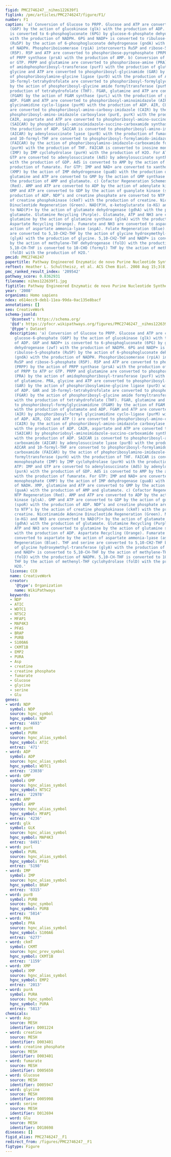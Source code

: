 ```yaml
---
figid: PMC2746247__nihms122639f1
figlink: /pmc/articles/PMC2746247/figure/F1/
number: F1
caption: 'a) Conversion of Glucose to PRPP. Glucose and ATP are converted to glucose-6-phosphate
  (G6P) by the action of glucokinase (glk) with the production of ADP. G6P and NADP+
  is converted to 6-phosphogluconate (6PG) by glucose-6-phosphate dehydrogenase (zwf)
  with the production of NADPH. 6PG and NADP+ is converted to ribulose-5-phosphate
  (Ru5P) by the action of 6-phosphogluconate dehydrogenase (gndA) with the production
  of NADPH. Phosphoriboisomerase (rpiA) interconverts Ru5P and ribose-5-phosphate
  (R5P). R5P and ATP are converted to phosphoribose-pyrophosphate (PRPP) by the action
  of PRPP synthase (prsA) with the production of AMP. b) Conversion of PRPP to ATP
  or GTP. PRPP and glutamine are converted to phosphoribose-amine (PRA) by the action
  of amidophosphoribosyl-transferase (purF) with the production of glutamine. PRA,
  glycine and ATP are converted to phosphoribosyl-glycinamide (GAR) by the action
  of phosphoribosylamine-glycine ligase (purD) with the production of ADP. GAR and
  10-formyl-tetrahydrofolate are converted to phosphoribosyl-formylglycinamide (FGAR)
  by the action of phosphoribosyl-glycine amide formyltransferase (purN) with the
  production of tetrahydrofolate (THF). FGAR, glutamine and ATP are converted to phosphoribosyl-formylglycinamidine
  (FGAM) by the action of FGAM synthase (purL) with the production of glutamate and
  ADP. FGAM and ATP are converted to phosphoribosyl-aminoimidazole (AIR) by phosphoribosyl-formyl
  glycinamidine cyclo-ligase (purM) with the production of ADP. AIR, CO2 and ATP ()
  are converted to phosphoribosyl-amino-carboxy-imidazole (CAIR) by the action of
  phosphoribosyl-amino-imidazole carboxylase (purE, purK) with the production of ADP.
  CAIR, aspartate and ATP are converted to phosphoribosyl-amino-succinocarboxamide-imidazole
  (SAICAR) by phosphoriobsyl-aminoimidazole-succino-carboxamide synthase (purC) with
  the production of ADP. SAICAR is converted to phosphoribosyl-amino-imidazole carboxamide
  (AICAR) by adenylosuccinate lyase (purB) with the production of fumarate. AICAR
  and 10-formyl-THF are converted to phosphoribosyl-formylamido-imidazole carboxamide
  (FAICAR) by the action of phophoribosylamino-imidazole-carboxamide formyltransferase
  (purH) with the production of THF. FAICAR is converted to inosine monophosphate
  (IMP) by IMP cyclohydrolase (purH) with the production of H2O. For ATP: IMP and
  GTP are converted to adenylosuccinate (AdS) by adenylosuccinate synthase (purA)
  with the production of GDP. AdS is converted to AMP by the action of purB with the
  production of fumarate. For GTP: IMP and NAD+ are converted to xanthosine monophosphate
  (XMP) by the action of IMP dehydrogenase (guaB) with the production of NADH. XMP,
  glutamine and ATP are converted to GMP by the action of GMP synthase (guaA) with
  the production of AMP and glutamate. c) Cofactor Regeneration Schemes. NTP Regeneration
  (Red). AMP and ATP are converted to ADP by the action of adenylate kinase (plsA).
  GMP and ATP are converted to GDP by the action of guanylate kinase (spoR) with the
  production of ADP. NDP’s and creatine phosphate are converted to NTP’s by the action
  of creatine phosphokinase (ckmT) with the production of creatine. Nicotinamide Adenine
  Dinucleotide Regeneration (Green). NAD(P)H, α-ketoglutarate (α-KG) and NH3 are converted
  to NAD(P)+ by the action of glutamate dehydrogenase (gdhA) with the production of
  glutamate. Glutamine Recycling (Purple). Glutamate, ATP and NH3 are converted to
  glutamine by the action of glutamine synthase (glnA) with the production of ADP.
  Aspartate Recycling (Orange). Fumarate and NH3 are converted to aspartate by the
  action of aspartate ammonia-lyase (aspA). Folate Regeneration (Blue). THF and serine
  are converted to 5,10-CH2-THF by the action of glycine hydroxymethyl-transferase
  (glyA) with the production of glycine. 5,10-CH2-THF and NADP+ is converted to 5,10-CH-THF
  by the action of methylene-THF dehydrogenase (folD) with the production of NADPH.
  5,10-CH-THF is converted to 10-CHO (formyl) THF by the action of methenyl-THF cyclohydrolase
  (folD) with the production of H2O.'
pmcid: PMC2746247
papertitle: Pathway Engineered Enzymatic de novo Purine Nucleotide Synthesis.
reftext: Heather L. Schultheisz, et al. ACS Chem Biol. 2008 Aug 15;3(8):499-511.
pmc_ranked_result_index: '209542'
pathway_score: 0.8362931
filename: nihms122639f1.jpg
figtitle: Pathway Engineered Enzymatic de novo Purine Nucleotide Synthesis
year: '2008'
organisms: Homo sapiens
ndex: e614ecc9-deb1-11ea-99da-0ac135e8bacf
annotations: []
seo: CreativeWork
schema-jsonld:
  '@context': https://schema.org/
  '@id': https://pfocr.wikipathways.org/figures/PMC2746247__nihms122639f1.html
  '@type': Dataset
  description: 'a) Conversion of Glucose to PRPP. Glucose and ATP are converted to
    glucose-6-phosphate (G6P) by the action of glucokinase (glk) with the production
    of ADP. G6P and NADP+ is converted to 6-phosphogluconate (6PG) by glucose-6-phosphate
    dehydrogenase (zwf) with the production of NADPH. 6PG and NADP+ is converted to
    ribulose-5-phosphate (Ru5P) by the action of 6-phosphogluconate dehydrogenase
    (gndA) with the production of NADPH. Phosphoriboisomerase (rpiA) interconverts
    Ru5P and ribose-5-phosphate (R5P). R5P and ATP are converted to phosphoribose-pyrophosphate
    (PRPP) by the action of PRPP synthase (prsA) with the production of AMP. b) Conversion
    of PRPP to ATP or GTP. PRPP and glutamine are converted to phosphoribose-amine
    (PRA) by the action of amidophosphoribosyl-transferase (purF) with the production
    of glutamine. PRA, glycine and ATP are converted to phosphoribosyl-glycinamide
    (GAR) by the action of phosphoribosylamine-glycine ligase (purD) with the production
    of ADP. GAR and 10-formyl-tetrahydrofolate are converted to phosphoribosyl-formylglycinamide
    (FGAR) by the action of phosphoribosyl-glycine amide formyltransferase (purN)
    with the production of tetrahydrofolate (THF). FGAR, glutamine and ATP are converted
    to phosphoribosyl-formylglycinamidine (FGAM) by the action of FGAM synthase (purL)
    with the production of glutamate and ADP. FGAM and ATP are converted to phosphoribosyl-aminoimidazole
    (AIR) by phosphoribosyl-formyl glycinamidine cyclo-ligase (purM) with the production
    of ADP. AIR, CO2 and ATP () are converted to phosphoribosyl-amino-carboxy-imidazole
    (CAIR) by the action of phosphoribosyl-amino-imidazole carboxylase (purE, purK)
    with the production of ADP. CAIR, aspartate and ATP are converted to phosphoribosyl-amino-succinocarboxamide-imidazole
    (SAICAR) by phosphoriobsyl-aminoimidazole-succino-carboxamide synthase (purC)
    with the production of ADP. SAICAR is converted to phosphoribosyl-amino-imidazole
    carboxamide (AICAR) by adenylosuccinate lyase (purB) with the production of fumarate.
    AICAR and 10-formyl-THF are converted to phosphoribosyl-formylamido-imidazole
    carboxamide (FAICAR) by the action of phophoribosylamino-imidazole-carboxamide
    formyltransferase (purH) with the production of THF. FAICAR is converted to inosine
    monophosphate (IMP) by IMP cyclohydrolase (purH) with the production of H2O. For
    ATP: IMP and GTP are converted to adenylosuccinate (AdS) by adenylosuccinate synthase
    (purA) with the production of GDP. AdS is converted to AMP by the action of purB
    with the production of fumarate. For GTP: IMP and NAD+ are converted to xanthosine
    monophosphate (XMP) by the action of IMP dehydrogenase (guaB) with the production
    of NADH. XMP, glutamine and ATP are converted to GMP by the action of GMP synthase
    (guaA) with the production of AMP and glutamate. c) Cofactor Regeneration Schemes.
    NTP Regeneration (Red). AMP and ATP are converted to ADP by the action of adenylate
    kinase (plsA). GMP and ATP are converted to GDP by the action of guanylate kinase
    (spoR) with the production of ADP. NDP’s and creatine phosphate are converted
    to NTP’s by the action of creatine phosphokinase (ckmT) with the production of
    creatine. Nicotinamide Adenine Dinucleotide Regeneration (Green). NAD(P)H, α-ketoglutarate
    (α-KG) and NH3 are converted to NAD(P)+ by the action of glutamate dehydrogenase
    (gdhA) with the production of glutamate. Glutamine Recycling (Purple). Glutamate,
    ATP and NH3 are converted to glutamine by the action of glutamine synthase (glnA)
    with the production of ADP. Aspartate Recycling (Orange). Fumarate and NH3 are
    converted to aspartate by the action of aspartate ammonia-lyase (aspA). Folate
    Regeneration (Blue). THF and serine are converted to 5,10-CH2-THF by the action
    of glycine hydroxymethyl-transferase (glyA) with the production of glycine. 5,10-CH2-THF
    and NADP+ is converted to 5,10-CH-THF by the action of methylene-THF dehydrogenase
    (folD) with the production of NADPH. 5,10-CH-THF is converted to 10-CHO (formyl)
    THF by the action of methenyl-THF cyclohydrolase (folD) with the production of
    H2O.'
  license: CC0
  name: CreativeWork
  creator:
    '@type': Organization
    name: WikiPathways
  keywords:
  - NDP
  - ATIC
  - WDTC1
  - NT5C2
  - MFAP1
  - MAP4K3
  - PFAS
  - BRAP
  - PURB
  - S100A6
  - CKMT1B
  - EMP2
  - PURA
  - Asp
  - creatine
  - creatine phosphate
  - fumarate
  - Glucose
  - glycine
  - serine
  - Glu
genes:
- word: NDP
  symbol: NDP
  source: hgnc_symbol
  hgnc_symbol: NDP
  entrez: '4693'
- word: purH
  symbol: PURH
  source: hgnc_alias_symbol
  hgnc_symbol: ATIC
  entrez: '471'
- word: ADP
  symbol: ADP
  source: hgnc_alias_symbol
  hgnc_symbol: WDTC1
  entrez: '23038'
- word: GMP
  symbol: GMP
  source: hgnc_alias_symbol
  hgnc_symbol: NT5C2
  entrez: '22978'
- word: AMP
  symbol: AMP
  source: hgnc_alias_symbol
  hgnc_symbol: MFAP1
  entrez: '4236'
- word: glk
  symbol: GLK
  source: hgnc_alias_symbol
  hgnc_symbol: MAP4K3
  entrez: '8491'
- word: purl
  symbol: PURL
  source: hgnc_alias_symbol
  hgnc_symbol: PFAS
  entrez: '5198'
- word: IMP
  symbol: IMP
  source: hgnc_alias_symbol
  hgnc_symbol: BRAP
  entrez: '8315'
- word: purB
  symbol: PURB
  source: hgnc_symbol
  hgnc_symbol: PURB
  entrez: '5814'
- word: PRA
  symbol: PRA
  source: hgnc_alias_symbol
  hgnc_symbol: S100A6
  entrez: '6277'
- word: ckmT
  symbol: CKMT
  source: hgnc_prev_symbol
  hgnc_symbol: CKMT1B
  entrez: '1159'
- word: XMP
  symbol: XMP
  source: hgnc_alias_symbol
  hgnc_symbol: EMP2
  entrez: '2013'
- word: purA
  symbol: PURA
  source: hgnc_symbol
  hgnc_symbol: PURA
  entrez: '5813'
chemicals:
- word: Asp
  source: MESH
  identifier: D001224
- word: creatine
  source: MESH
  identifier: D003401
- word: creatine phosphate
  source: MESH
  identifier: D003401
- word: fumarate
  source: MESH
  identifier: D005650
- word: Glucose
  source: MESH
  identifier: D005947
- word: glycine
  source: MESH
  identifier: D005998
- word: serine
  source: MESH
  identifier: D012694
- word: Glu
  source: MESH
  identifier: D018698
diseases: []
figid_alias: PMC2746247__F1
redirect_from: /figures/PMC2746247__F1
figtype: Figure
---
```

